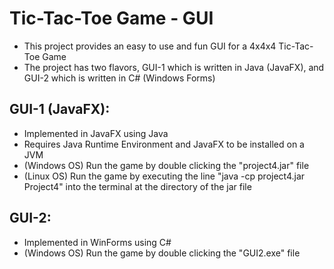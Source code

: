 # Tic-Tac-Toe Game - GUI
* This project provides an easy to use and fun GUI for a 4x4x4 Tic-Tac-Toe Game
* The project has two flavors, GUI-1 which is written in Java (JavaFX), and GUI-2 which is written in C# (Windows Forms)

## GUI-1 (JavaFX): 
* Implemented in JavaFX using Java
* Requires Java Runtime Environment and JavaFX to be installed on a JVM
* (Windows OS) Run the game by double clicking the "project4.jar" file
* (Linux OS) Run the game by executing the line "java -cp project4.jar Project4" into the terminal at the directory of the jar file

## GUI-2:
* Implemented in WinForms using C#
* (Windows OS) Run the game by double clicking the "GUI2.exe" file